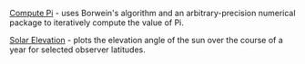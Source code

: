 [Compute Pi](https://markhartel.github.io/projects/compute-pi) - uses Borwein's algorithm and an arbitrary-precision numerical package to iteratively compute the value of Pi.

[Solar Elevation](https://markhartel.github.io/projects/solar-elevation) - plots the elevation angle of the sun over the course of a year for selected observer latitudes.
